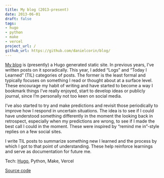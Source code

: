```yaml
---
title: My blog (2013-present)
date: 2013-06-01
draft: false
tags:
- hugo
- python
- make
- vercel
project_url: /
github_url: https://github.com/danielcorin/blog/
---
```


[My blog](https://blog.danielcorin.com) is (presently) a Hugo generated static site.
In previous years, I’ve written posts on it sporadically.
This year, I added “Logs” and “Today I Learned” (TIL) categories of posts.
The former is the least formal and typically focuses on something I read or thought about at a surface level.
These encourage my habit of writing and have started to become a way I bookmark things I’ve really enjoyed, start to develop ideas or publicly journal, since I’m personally not too keen on social media.

I’ve also started to try and make predictions and revisit those periodically to improve how I respond in uncertain situations.
The idea is to see if I could have understood something differently in the moment the looking back in retrospect, especially when my predictions are wrong, to see if I made the best call I could in the moment.
These were inspired by “remind me in”-style replies on a few social sites.

I write TIL posts to summarize something new I learned and the process by which I got to that point of understanding.
These help reinforce learnings and serve as documentation for future me.

Tech: [Hugo](https://gohugo.io/), Python, Make, Vercel

[Source code](https://github.com/danielcorin/blog/)
